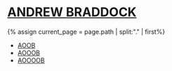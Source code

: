 <h1>
  <a href="/">ANDREW BRADDOCK</a>
</h1>

{% assign current_page = page.path | split:"." | first%}

<ul>
  <li>
    <a {% if current_page == 'work' %}class="active"{%endif%} href="/work">AOOB</a>
  </li>
  <li>
    <a {% if current_page == 'about' %}class="active"{%endif%} href="/about">AOOOB</a>
  </li>
  <li>
    <a href="/scoot">AOOOOB</a>
  </li>
</ul>
